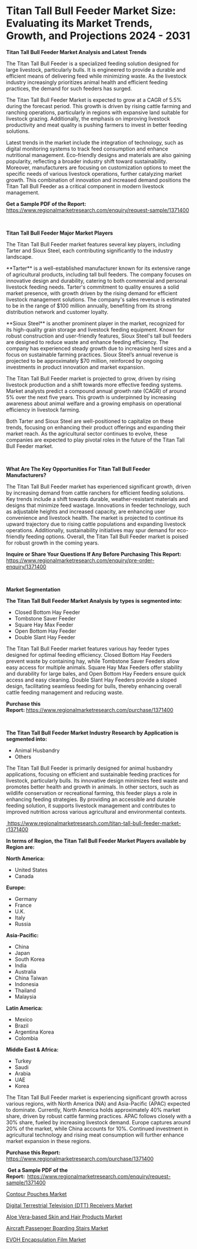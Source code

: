 <p><h1>Titan Tall Bull Feeder Market Size: Evaluating its Market Trends, Growth, and Projections 2024 - 2031</h1></p><p><strong>Titan Tall Bull Feeder Market Analysis and Latest Trends</strong></p>
<p><p>The Titan Tall Bull Feeder is a specialized feeding solution designed for large livestock, particularly bulls. It is engineered to provide a durable and efficient means of delivering feed while minimizing waste. As the livestock industry increasingly prioritizes animal health and efficient feeding practices, the demand for such feeders has surged.</p><p>The Titan Tall Bull Feeder Market is expected to grow at a CAGR of 5.5% during the forecast period. This growth is driven by rising cattle farming and ranching operations, particularly in regions with expansive land suitable for livestock grazing. Additionally, the emphasis on improving livestock productivity and meat quality is pushing farmers to invest in better feeding solutions.</p><p>Latest trends in the market include the integration of technology, such as digital monitoring systems to track feed consumption and enhance nutritional management. Eco-friendly designs and materials are also gaining popularity, reflecting a broader industry shift toward sustainability. Moreover, manufacturers are focusing on customization options to meet the specific needs of various livestock operations, further catalyzing market growth. This combination of innovation and increased demand positions the Titan Tall Bull Feeder as a critical component in modern livestock management.</p></p>
<p><strong>Get a Sample PDF of the Report:&nbsp;</strong> <a href="https://www.regionalmarketresearch.com/enquiry/request-sample/1371400">https://www.regionalmarketresearch.com/enquiry/request-sample/1371400</a></p>
<p>&nbsp;</p>
<p><strong>Titan Tall Bull Feeder Major Market Players</strong></p>
<p><p>The Titan Tall Bull Feeder market features several key players, including Tarter and Sioux Steel, each contributing significantly to the industry landscape.</p><p>**Tarter** is a well-established manufacturer known for its extensive range of agricultural products, including tall bull feeders. The company focuses on innovative design and durability, catering to both commercial and personal livestock feeding needs. Tarter's commitment to quality ensures a solid market presence, with growth driven by the rising demand for efficient livestock management solutions. The company's sales revenue is estimated to be in the range of $100 million annually, benefiting from its strong distribution network and customer loyalty.</p><p>**Sioux Steel** is another prominent player in the market, recognized for its high-quality grain storage and livestock feeding equipment. Known for robust construction and user-friendly features, Sioux Steel's tall bull feeders are designed to reduce waste and enhance feeding efficiency. The company has experienced steady growth due to increasing herd sizes and a focus on sustainable farming practices. Sioux Steel’s annual revenue is projected to be approximately $70 million, reinforced by ongoing investments in product innovation and market expansion.</p><p>The Titan Tall Bull Feeder market is projected to grow, driven by rising livestock production and a shift towards more effective feeding systems. Market analysts predict a compound annual growth rate (CAGR) of around 5% over the next five years. This growth is underpinned by increasing awareness about animal welfare and a growing emphasis on operational efficiency in livestock farming. </p><p>Both Tarter and Sioux Steel are well-positioned to capitalize on these trends, focusing on enhancing their product offerings and expanding their market reach. As the agricultural sector continues to evolve, these companies are expected to play pivotal roles in the future of the Titan Tall Bull Feeder market.</p></p>
<p>&nbsp;</p>
<p><strong>What Are The Key Opportunities For Titan Tall Bull Feeder Manufacturers?</strong></p>
<p><p>The Titan Tall Bull Feeder market has experienced significant growth, driven by increasing demand from cattle ranchers for efficient feeding solutions. Key trends include a shift towards durable, weather-resistant materials and designs that minimize feed wastage. Innovations in feeder technology, such as adjustable heights and increased capacity, are enhancing user convenience and livestock health. The market is projected to continue its upward trajectory due to rising cattle populations and expanding livestock operations. Additionally, sustainability initiatives may spur demand for eco-friendly feeding options. Overall, the Titan Tall Bull Feeder market is poised for robust growth in the coming years.</p></p>
<p><strong>Inquire or Share Your Questions If Any Before Purchasing This Report:</strong> <a href="https://www.regionalmarketresearch.com/enquiry/pre-order-enquiry/1371400">https://www.regionalmarketresearch.com/enquiry/pre-order-enquiry/1371400</a></p>
<p>&nbsp;</p>
<p><strong>Market Segmentation</strong></p>
<p><strong>The Titan Tall Bull Feeder Market Analysis by types is segmented into:</strong></p>
<p><ul><li>Closed Bottom Hay Feeder</li><li>Tombstone Saver Feeder</li><li>Square Hay Max Feeder</li><li>Open Bottom Hay Feeder</li><li>Double Slant Hay Feeder</li></ul></p>
<p><p>The Titan Tall Bull Feeder market features various hay feeder types designed for optimal feeding efficiency. Closed Bottom Hay Feeders prevent waste by containing hay, while Tombstone Saver Feeders allow easy access for multiple animals. Square Hay Max Feeders offer stability and durability for large bales, and Open Bottom Hay Feeders ensure quick access and easy cleaning. Double Slant Hay Feeders provide a sloped design, facilitating seamless feeding for bulls, thereby enhancing overall cattle feeding management and reducing waste.</p></p>
<p><strong>Purchase this Report:&nbsp;</strong><a href="https://www.regionalmarketresearch.com/purchase/1371400">https://www.regionalmarketresearch.com/purchase/1371400</a></p>
<p>&nbsp;</p>
<p><strong>The Titan Tall Bull Feeder Market Industry Research by Application is segmented into:</strong></p>
<p><ul><li>Animal Husbandry</li><li>Others</li></ul></p>
<p><p>The Titan Tall Bull Feeder is primarily designed for animal husbandry applications, focusing on efficient and sustainable feeding practices for livestock, particularly bulls. Its innovative design minimizes feed waste and promotes better health and growth in animals. In other sectors, such as wildlife conservation or recreational farming, this feeder plays a role in enhancing feeding strategies. By providing an accessible and durable feeding solution, it supports livestock management and contributes to improved nutrition across various agricultural and environmental contexts.</p></p>
<p><a href="https://www.regionalmarketresearch.com/titan-tall-bull-feeder-market-r1371400">&nbsp;https://www.regionalmarketresearch.com/titan-tall-bull-feeder-market-r1371400</a></p>
<p><strong>In terms of Region, the Titan Tall Bull Feeder Market Players available by Region are:</strong></p>
<p>
    <p> <strong> North America: </strong>
        <ul>
            <li>United States</li>
            <li>Canada</li>
        </ul>
        </p> 
    <p> <strong> Europe: </strong>
        <ul>
            <li>Germany</li>
            <li>France</li>
            <li>U.K.</li>
            <li>Italy</li>
            <li>Russia</li>
        </ul>
        </p> 
    <p> <strong> Asia-Pacific: </strong>
        <ul>
            <li>China</li>
            <li>Japan</li>
            <li>South Korea</li>
            <li>India</li>
            <li>Australia</li>
            <li>China Taiwan</li>
            <li>Indonesia</li>
            <li>Thailand</li>
            <li>Malaysia</li>
        </ul>
        </p> 
    <p> <strong> Latin America: </strong>
        <ul>
            <li>Mexico</li>
            <li>Brazil</li>
            <li>Argentina Korea</li>
            <li>Colombia</li>
        </ul>
        </p> 
    <p> <strong> Middle East & Africa: </strong>
        <ul>
            <li>Turkey</li>
            <li>Saudi</li>
            <li>Arabia</li>
            <li>UAE</li>
            <li>Korea</li>
        </ul>
    </p>
    </p>
<p><p>The Titan Tall Bull Feeder market is experiencing significant growth across various regions, with North America (NA) and Asia-Pacific (APAC) expected to dominate. Currently, North America holds approximately 40% market share, driven by robust cattle farming practices. APAC follows closely with a 30% share, fueled by increasing livestock demand. Europe captures around 20% of the market, while China accounts for 10%. Continued investment in agricultural technology and rising meat consumption will further enhance market expansion in these regions.</p></p>
<p><strong>Purchase this Report: </strong><a href="https://www.regionalmarketresearch.com/purchase/1371400">https://www.regionalmarketresearch.com/purchase/1371400</a></p>
<p>&nbsp;<strong>Get a Sample PDF of the Report:&nbsp;&nbsp;</strong><a href="https://www.regionalmarketresearch.com/enquiry/request-sample/1371400">https://www.regionalmarketresearch.com/enquiry/request-sample/1371400</a></p>
<p><strong></strong></p>
<p><p><a href="https://issuu.com/reportprime-2/docs/contour-pouches-market-size-2030.pp_cae6b02195ba85">Contour Pouches Market</a></p><p><a href="https://github.com/MaryNelson695/Market-Research-Report-List-1/blob/main/digital-terrestrial-television-dtt-receivers-market.md">Digital Terrestrial Television (DTT) Receivers Market</a></p><p><a href="https://github.com/gailasejs/Market-Research-Report-List-1/blob/main/aloe-vera-based-skin-and-hair-products-market.md">Aloe Vera-based Skin and Hair Products Market</a></p><p><a href="https://www.linkedin.com/pulse/what-current-future-prospects-aircraft-passenger-boarding-ifwte?trackingId=4Bg1xIzjS2%2B5XpWsZti6QA%3D%3D">Aircraft Passenger Boarding Stairs Market</a></p><p><a href="https://issuu.com/reportprime-2/docs/evoh-encapsulation-film-market-size_fc4966b6d41603">EVOH Encapsulation Film Market</a></p></p>